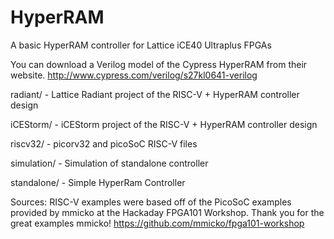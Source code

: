 # HyperRAM
A basic HyperRAM controller for Lattice iCE40 Ultraplus FPGAs

You can download a Verilog model of the Cypress HyperRAM from their website.
http://www.cypress.com/verilog/s27kl0641-verilog

radiant/      - Lattice Radiant project of the RISC-V + HyperRAM controller design

iCEStorm/     - iCEStorm project of the RISC-V + HyperRAM controller design

riscv32/      - picorv32 and picoSoC RISC-V files

simulation/   - Simulation of standalone controller

standalone/   - Simple HyperRam Controller

Sources:
RISC-V examples were based off of the PicoSoC examples provided by mmicko at the Hackaday FPGA101 Workshop.  Thank you for the great examples mmicko!
https://github.com/mmicko/fpga101-workshop



